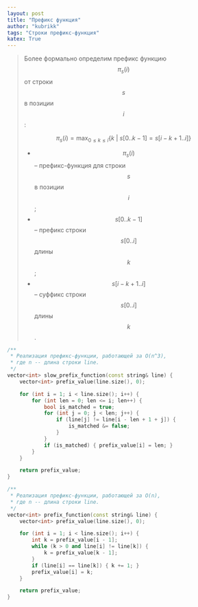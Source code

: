 ```yaml
---
layout: post
title: "Префикс функция"
author: "kubrikk"
tags: "Строки префикс-функция"
katex: True
---
```




> Более формально определим префикс функцию $$\pi_{s}(i)$$ от строки $$s$$ в позиции $$i$$:
> 
> $$\pi_{s}(i) = \max_{0 \leq k \leq i}\{ k \ | \ s[0..k-1]=s[i - k + 1..i] \}$$
> 
> * $$\pi_{s}(i)$$ – префикс-функция для строки $$s$$ в позиции $$i$$;
> * $$s[0..k-1]$$ – префикс строки $$s[0..i]$$ длины $$k$$;
> * $$s[i-k+1..i]$$ – суффикс строки $$s[0..i]$$ длины $$k$$.

<!-- Пусть дана строка $s = s_0s_1s_2...s_{n-1}$ длины $n$, где $s_i$ – символ строки на позиции $i$. 
**Префикс-функция** $\pi$ для строки $s$ – это массив  -->

```cpp
/**
 * Реализация префикс-функции, работающей за O(n^3),
 * где n -- длина строки line. 
 */
vector<int> slow_prefix_function(const string& line) {
    vector<int> prefix_value(line.size(), 0);

    for (int i = 1; i < line.size(); i++) {
        for (int len = 0; len <= i; len++) {
            bool is_matched = true;
            for (int j = 0; j < len; j++) {
                if (line[j] != line[i - len + 1 + j]) { 
                    is_matched &= false; 
                }
            }
            if (is_matched) { prefix_value[i] = len; }
        }
    }

    return prefix_value;
}
```

```cpp
/**
 * Реализация префикс-функции, работающей за O(n),
 * где n -- длина строки line. 
 */
vector<int> prefix_function(const string& line) {
    vector<int> prefix_value(line.size(), 0);

    for (int i = 1; i < line.size(); i++) {
        int k = prefix_value[i - 1];
        while (k > 0 and line[i] != line[k]) {
            k = prefix_value[k - 1];
        }
        if (line[i] == line[k]) { k += 1; }
        prefix_value[i] = k;
    }

    return prefix_value;
}
```